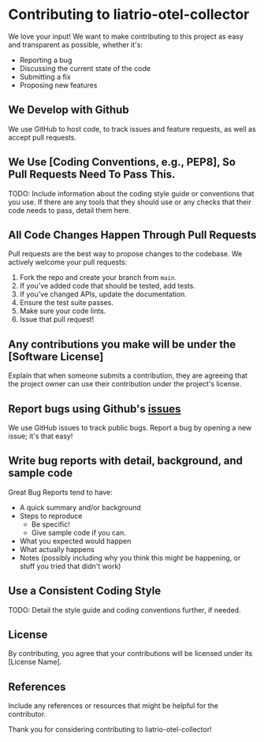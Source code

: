 # Contributing to liatrio-otel-collector

We love your input! We want to make contributing to this project as easy and transparent as possible, whether it's:

- Reporting a bug
- Discussing the current state of the code
- Submitting a fix
- Proposing new features

## We Develop with Github

We use GitHub to host code, to track issues and feature requests, as well as accept pull requests.

## We Use [Coding Conventions, e.g., PEP8], So Pull Requests Need To Pass This.

TODO: Include information about the coding style guide or conventions that you use. If there are any tools that they should use or any checks that their code needs to pass, detail them here.

## All Code Changes Happen Through Pull Requests

Pull requests are the best way to propose changes to the codebase. We actively welcome your pull requests:

1. Fork the repo and create your branch from `main`.
2. If you've added code that should be tested, add tests.
3. If you've changed APIs, update the documentation.
4. Ensure the test suite passes.
5. Make sure your code lints.
6. Issue that pull request!

## Any contributions you make will be under the [Software License]

Explain that when someone submits a contribution, they are agreeing that the project owner can use their contribution under the project's license.

## Report bugs using Github's [issues](https://github.com/liatrio/liatrio-otel-collector/issues)

We use GitHub issues to track public bugs. Report a bug by opening a new issue; it's that easy!

## Write bug reports with detail, background, and sample code

Great Bug Reports tend to have:

- A quick summary and/or background
- Steps to reproduce
  - Be specific!
  - Give sample code if you can.
- What you expected would happen
- What actually happens
- Notes (possibly including why you think this might be happening, or stuff you tried that didn't work)

## Use a Consistent Coding Style

TODO: Detail the style guide and coding conventions further, if needed.

## License

By contributing, you agree that your contributions will be licensed under its [License Name].

## References

Include any references or resources that might be helpful for the contributor.

Thank you for considering contributing to liatrio-otel-collector!